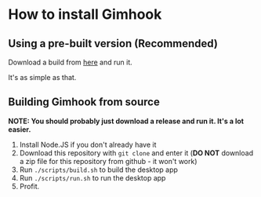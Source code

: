 # How to install Gimhook

## Using a pre-built version (Recommended)

Download a build from [here](https://github.com/gimhook/gimhook/releases) and run it.

It's as simple as that.

## Building Gimhook from source

**NOTE: You should probably just download a release and run it. It's a lot easier.**

1. Install Node.JS if you don't already have it
2. Download this repository with `git clone` and enter it (**DO NOT** download a zip file for this repository from github - it won't work)
3. Run `./scripts/build.sh` to build the desktop app
4. Run `./scripts/run.sh` to run the desktop app
5. Profit.